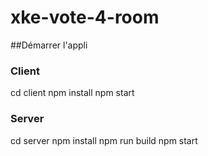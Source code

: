 # xke-vote-4-room

##Démarrer l'appli 

### Client 
cd client 
npm install
npm start

### Server

cd server 
npm install
npm run build
npm start
